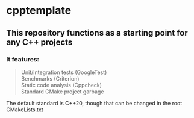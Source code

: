 # cpptemplate
## This repository functions as a starting point for any C++ projects
### It features:
> Unit/Integration tests (GoogleTest) <br>
> Benchmarks (Criterion)<br>
> Static code analysis (Cppcheck)<br>
> Standard CMake project garbage<br>

The default standard is C++20, though that can be changed in the root CMakeLists.txt
